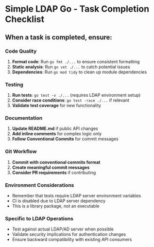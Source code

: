 # Simple LDAP Go - Task Completion Checklist

## When a task is completed, ensure:

### Code Quality
1. **Format code**: Run `go fmt ./...` to ensure consistent formatting
2. **Static analysis**: Run `go vet ./...` to catch potential issues
3. **Dependencies**: Run `go mod tidy` to clean up module dependencies

### Testing
1. **Run tests**: `go test -v ./...` (requires LDAP environment setup)
2. **Consider race conditions**: `go test -race ./...` if relevant
3. **Validate test coverage** for new functionality

### Documentation
1. **Update README.md** if public API changes
2. **Add inline comments** for complex logic only
3. **Follow Conventional Commits** for commit messages

### Git Workflow
1. **Commit with conventional commits format**
2. **Create meaningful commit messages**
3. **Consider PR requirements** if contributing

### Environment Considerations
- Remember that tests require LDAP server environment variables
- CI is disabled due to LDAP server dependency
- This is a library package, not an executable

### Specific to LDAP Operations
- Test against actual LDAP/AD server when possible
- Validate security implications for authentication changes
- Ensure backward compatibility with existing API consumers